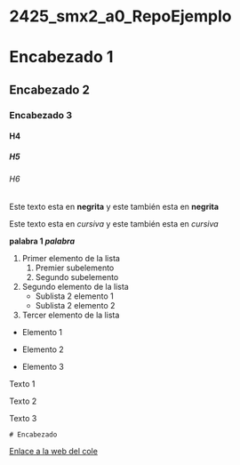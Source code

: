 # 2425_smx2_a0_RepoEjemplo


# Encabezado 1
## Encabezado 2
### Encabezado 3
#### H4
##### H5
###### H6

Este texto esta en **negrita** y este también esta en __negrita__

Este texto esta en *cursiva* y este también esta en _cursiva_

**palabra 1 _palabra_**

1. Primer elemento de la lista
	1. Premier subelemento
	2. Segundo subelemento
2. Segundo elemento de la lista
	* Sublista 2 elemento 1
	* Sublista 2 elemento 2
3. Tercer elemento de la lista

* Elemento 1
- Elemento 2
+ Elemento 3

Texto 1

Texto 2

Texto 3

``# Encabezado``

[Enlace a la web del cole](https://www.fje.edu/ca/fje "Texto Opcional")




